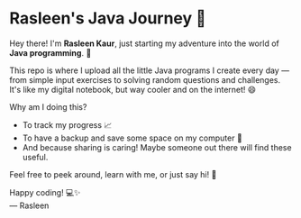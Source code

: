 # Rasleen's Java Journey 🚀

Hey there! I'm **Rasleen Kaur**, just starting my adventure into the world of **Java programming**. 🎉

This repo is where I upload all the little Java programs I create every day — from simple input exercises to solving random questions and challenges. It's like my digital notebook, but way cooler and on the internet! 😄

Why am I doing this?  
- To track my progress 📈  
- To have a backup and save some space on my computer 💾  
- And because sharing is caring! Maybe someone out there will find these useful.

Feel free to peek around, learn with me, or just say hi! 👋

Happy coding! 💻✨  
— Rasleen


